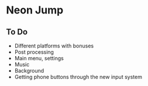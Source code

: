 # Neon Jump

## To Do
* Different platforms with bonuses
* Post processing
* Main menu, settings
* Music
* Background
* Getting phone buttons through the new input system

